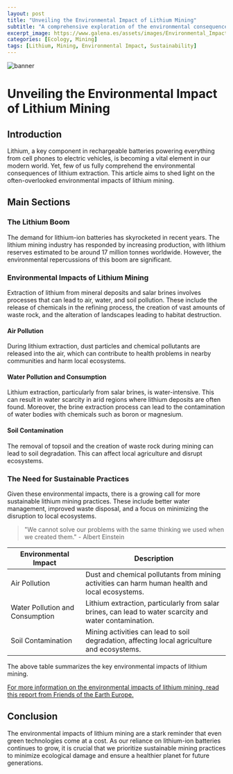 ```yaml
---
layout: post
title: "Unveiling the Environmental Impact of Lithium Mining"
subtitle: "A comprehensive exploration of the environmental consequences of lithium mining, a key component in the technology and electric vehicle revolution."
excerpt_image: https://www.galena.es/assets/images/Environmental_Impact_of_Lithium_Mining.png
categories: [Ecology, Mining]
tags: [Lithium, Mining, Environmental Impact, Sustainability]
---
```


![banner](https://www.galena.es/assets/images/Environmental_Impact_of_Lithium_Mining.png "Aerial view of a lithium mining site, showcasing large open pits and tailings ponds, with surrounding natural landscapes. The image highlights the environmental disruption caused by mining activities, including deforestation and habitat loss, emphasizing the ecological concerns associated with lithium extraction.")

# Unveiling the Environmental Impact of Lithium Mining

## Introduction
Lithium, a key component in rechargeable batteries powering everything from cell phones to electric vehicles, is becoming a vital element in our modern world. Yet, few of us fully comprehend the environmental consequences of lithium extraction. This article aims to shed light on the often-overlooked environmental impacts of lithium mining.

## Main Sections

### The Lithium Boom
The demand for lithium-ion batteries has skyrocketed in recent years. The lithium mining industry has responded by increasing production, with lithium reserves estimated to be around 17 million tonnes worldwide. However, the environmental repercussions of this boom are significant.

### Environmental Impacts of Lithium Mining
Extraction of lithium from mineral deposits and salar brines involves processes that can lead to air, water, and soil pollution. These include the release of chemicals in the refining process, the creation of vast amounts of waste rock, and the alteration of landscapes leading to habitat destruction.

#### Air Pollution
During lithium extraction, dust particles and chemical pollutants are released into the air, which can contribute to health problems in nearby communities and harm local ecosystems.

#### Water Pollution and Consumption
Lithium extraction, particularly from salar brines, is water-intensive. This can result in water scarcity in arid regions where lithium deposits are often found. Moreover, the brine extraction process can lead to the contamination of water bodies with chemicals such as boron or magnesium.

#### Soil Contamination
The removal of topsoil and the creation of waste rock during mining can lead to soil degradation. This can affect local agriculture and disrupt ecosystems.

### The Need for Sustainable Practices
Given these environmental impacts, there is a growing call for more sustainable lithium mining practices. These include better water management, improved waste disposal, and a focus on minimizing the disruption to local ecosystems.

> "We cannot solve our problems with the same thinking we used when we created them." - Albert Einstein

| Environmental Impact | Description |
| --- | --- |
| Air Pollution | Dust and chemical pollutants from mining activities can harm human health and local ecosystems. |
| Water Pollution and Consumption | Lithium extraction, particularly from salar brines, can lead to water scarcity and water contamination. |
| Soil Contamination | Mining activities can lead to soil degradation, affecting local agriculture and ecosystems. |

The above table summarizes the key environmental impacts of lithium mining.

[For more information on the environmental impacts of lithium mining, read this report from Friends of the Earth Europe.](https://www.foeeurope.org/sites/default/files/resource_use/2019/foee_report_-_lithium.pdf)

## Conclusion
The environmental impacts of lithium mining are a stark reminder that even green technologies come at a cost. As our reliance on lithium-ion batteries continues to grow, it is crucial that we prioritize sustainable mining practices to minimize ecological damage and ensure a healthier planet for future generations.